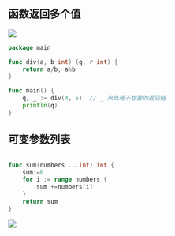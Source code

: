 ## 函数返回多个值

![](https://ws2.sinaimg.cn/large/006tKfTcly1g0y18myp7aj30zg08sdgx.jpg)



```go
package main

func div(a, b int) (q, r int) {
	return a/b, a%b
}

func main() {
	q, _ := div(4, 5)  // _ 来处理不想要的返回值
	println(q)
}
```

## 可变参数列表

```go

func sum(numbers ...int) int {
	sum:=0
	for i := range numbers {
		sum +=numbers[i]
	}
	return sum
}

```

![](https://ws3.sinaimg.cn/large/006tKfTcly1g0yg2i2awjj30vk0p6go5.jpg)





















